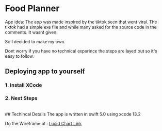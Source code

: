 # Food Planner 
App idea: The app was made inspired by the tiktok seen that went viral. The tiktok had a simple exe file and while many asked for the source code in the comments. It wasnt given.  

So I decided to make my own.

Dont worry if you have no technical experince the steps are layed out so it's easy to follow.


## Deploying app to yourself
### 1. Install XCode

### 2. Next Steps

<br>
## Techincal Details
The app is written in swift 5.0 using xcode 13.2 

Do the Wireframe at : [Lucid Chart Link](https://lucid.app/lucidchart/6337487f-253b-4736-aae6-444a696b8164/edit?page=0_0&invitationId=inv_b056b361-7481-4e4f-9e36-9c2e58643fbb#)
